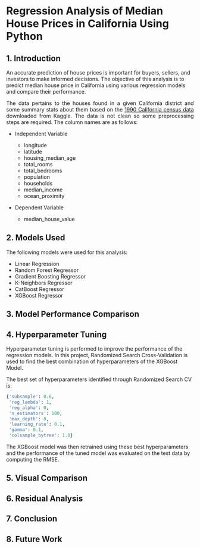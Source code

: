# Regression Analysis of Median House Prices in California Using Python

## 1. Introduction
An accurate prediction of house prices is important for buyers, sellers, and investors to make informed decisions. The objective of this analysis is to predict median house price in California using various regression models and compare their performance.

<div style="text-align: justify">

The data pertains to the houses found in a given California district and some summary stats about them based on the [1990 California census data](https://www.kaggle.com/datasets/camnugent/california-housing-prices) downloaded from Kaggle. The data is not clean so some preprocessing steps are required. The column names are as follows:

- Independent Variable
    - longitude
    - latitude
    - housing_median_age
    - total_rooms
    - total_bedrooms
    - population
    - households
    - median_income
    - ocean_proximity

- Dependent Variable
    - median_house_value

</div>

## 2. Models Used
The following models were used for this analysis:
- Linear Regression
- Random Forest Regressor
- Gradient Boosting Regressor
- K-Neighbors Regressor
- CatBoost Regressor
- XGBoost Regressor

## 3. Model Performance Comparison


## 4. Hyperparameter Tuning
Hyperparameter tuning is performed to improve the performance of the regression models. In this project, Randomized Search Cross-Validation is used to find the best combination of hyperparameters of the XGBoost Model.

The best set of hyperparameters identified through Randomized Search CV is:
```python
{'subsample': 0.6,
 'reg_lambda': 1,
 'reg_alpha': 0,
 'n_estimators': 100,
 'max_depth': 8,
 'learning_rate': 0.1,
 'gamma': 0.1,
 'colsample_bytree': 1.0}
```

The XGBoost model was then retrained using these best hyperparameters and the performance of the tuned model was evaluated on the test data by computing the RMSE.

## 5. Visual Comparison



## 6. Residual Analysis



## 7. Conclusion



## 8. Future Work


